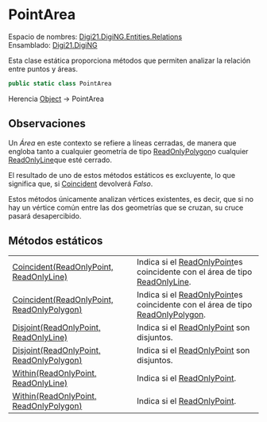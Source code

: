 # PointArea

Espacio de nombres: [Digi21.DigiNG.Entities.Relations](/digi3d-net/programacion/.net/referencia/digi21.diging/digi21.diging.entities.relations/)  
Ensamblado: [Digi21.DigiNG](/digi3d-net/programacion/.net/referencia/digi21.diging.plugin/digi21.diging/)

Esta clase estática proporciona métodos que permiten analizar la relación entre puntos y áreas.

```csharp
public static class PointArea
```

Herencia [Object](https://docs.microsoft.com/en-us/dotnet/api/system.object?view=net-5.0) → PointArea

## Observaciones

Un _Área_ en este contexto se refiere a líneas cerradas, de manera que engloba tanto a cualquier geometría de tipo [ReadOnlyPolygon](../../../digi21.diging.entities/clases/readonlypolygon/)o cualquier [ReadOnlyLine](../../../digi21.diging.entities/clases/readonlyline/)que esté cerrado.

El resultado de uno de estos métodos estáticos es excluyente, lo que significa que, si [Coincident](/digi3d-net/programacion/.net/referencia/digi21.diging/digi21.diging.entities.relations/clases/pointpoint/metodos-estaticos/coincident.md) devolverá _Falso_.

Estos métodos únicamente analizan vértices existentes, es decir, que si no hay un vértice común entre las dos geometrías que se cruzan, su cruce pasará desapercibido.

## Métodos estáticos

|  |  |
| :--- | :--- |
| [Coincident\(ReadOnlyPoint, ReadOnlyLine\)](metodos-estaticos/coincident.md#coincident-readonlypoint-readonlyline) | Indica si el [ReadOnlyPoint](../../../digi21.diging.entities/clases/readonlypoint/)es coincidente con el área de tipo [ReadOnlyLine](/digi3d-net/programacion/.net/referencia/digi21.diging/digi21.diging.entities/clases/readonlyline/). |
| [Coincident\(ReadOnlyPoint, ReadOnlyPolygon\)](metodos-estaticos/coincident.md#coincident-readonlypoint-readonlypolygon) | Indica si el [ReadOnlyPoint](../../../digi21.diging.entities/clases/readonlypoint/)es coincidente con el área de tipo [ReadOnlyPolygon](/digi3d-net/programacion/.net/referencia/digi21.diging/digi21.diging.entities/clases/readonlypolygon/). |
| [Disjoint\(ReadOnlyPoint, ReadOnlyLine\)](metodos-estaticos/disjoint.md#disjoint-readonlypoint-readonlyline) | Indica si el [ReadOnlyPoint](/digi3d-net/programacion/.net/referencia/digi21.diging/digi21.diging.entities/clases/readonlypoint/) son disjuntos. |
| [Disjoint\(ReadOnlyPoint, ReadOnlyPolygon\)](metodos-estaticos/disjoint.md#disjoint-readonlypoint-readonlypolygon) | Indica si el [ReadOnlyPoint](/digi3d-net/programacion/.net/referencia/digi21.diging/digi21.diging.entities/clases/readonlypoint/) son disjuntos. |
| [Within\(ReadOnlyPoint, ReadOnlyLine\)](metodos-estaticos/within.md#within-readonlypoint-readonlyline) | Indica si el [ReadOnlyPoint](/digi3d-net/programacion/.net/referencia/digi21.diging/digi21.diging.entities/clases/readonlypoint/). |
| [Within\(ReadOnlyPoint, ReadOnlyPolygon\)](metodos-estaticos/within.md#within-readonlypoint-readonlypolygon) | Indica si el [ReadOnlyPoint](/digi3d-net/programacion/.net/referencia/digi21.diging/digi21.diging.entities/clases/readonlypoint/). |

